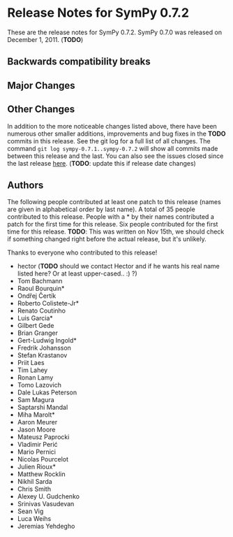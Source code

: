 # Release Notes for SymPy 0.7.2
These are the release notes for SymPy 0.7.2. SymPy 0.7.0 was released on December 1, 2011. (**TODO**)

## Backwards compatibility breaks

## Major Changes

## Other Changes

In addition to the more noticeable changes listed above, there have been numerous other smaller additions, improvements and bug fixes in the **TODO** commits in this release. See the git log for a full list of all changes. The command `git log sympy-0.7.1..sympy-0.7.2` will show all commits made between this release and the last. You can also see the issues closed since the last release [here](http://code.google.com/p/sympy/issues/list?can=1&q=closed-after%3A2011%2F07%2F29+closed-before%3A2011%2F12%2F01&sort=-closed). (**TODO**: update this if release date changes)
## Authors

The following people contributed at least one patch to this release (names are given in alphabetical order by last name). A total of 35 people contributed to this release. People with a * by their names contributed a patch for the first time for this release. Six people contributed for the first time for this release. **TODO**: This was written on Nov 15th, we should check if something changed right before the actual release, but it's unlikely.

Thanks to everyone who contributed to this release!

* hector (**TODO** should we contact Hector and if he wants his real name listed here? Or at least upper-cased.. :) ?)
* Tom Bachmann
* Raoul Bourquin*
* Ondřej Čertík
* Roberto Colistete-Jr*
* Renato Coutinho
* Luis Garcia*
* Gilbert Gede
* Brian Granger
* Gert-Ludwig Ingold*
* Fredrik Johansson
* Stefan Krastanov
* Priit Laes
* Tim Lahey
* Ronan Lamy
* Tomo Lazovich
* Dale Lukas Peterson
* Sam Magura
* Saptarshi Mandal
* Miha Marolt*
* Aaron Meurer
* Jason Moore
* Mateusz Paprocki
* Vladimir Perić
* Mario Pernici
* Nicolas Pourcelot
* Julien Rioux*
* Matthew Rocklin
* Nikhil Sarda
* Chris Smith
* Alexey U. Gudchenko
* Srinivas Vasudevan
* Sean Vig
* Luca Weihs
* Jeremias Yehdegho